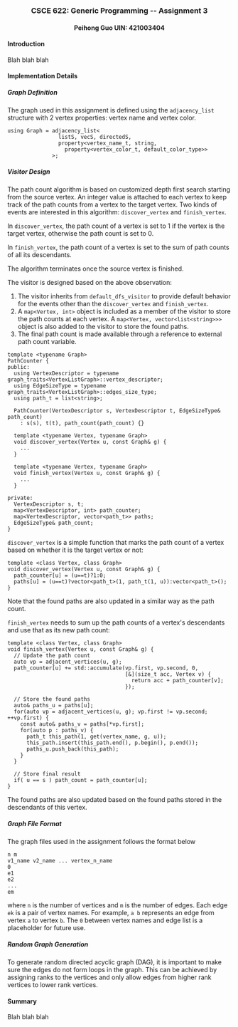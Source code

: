 <div align="center">
<h3>CSCE 622: Generic Programming -- Assignment 3</h3>
<h4>Peihong Guo UIN: 421003404</h4>
</div>

#### Introduction
Blah blah blah

#### Implementation Details
##### Graph Definition
The graph used in this assignment is defined using the `adjacency_list` structure with 2 vertex properties: vertex name and vertex color.
```
using Graph = adjacency_list<
                listS, vecS, directedS,
                property<vertex_name_t, string,
                  property<vertex_color_t, default_color_type>>
              >;
```

##### Visitor Design
The path count algorithm is based on customized depth first search starting from the source vertex. An integer value is attached to each vertex to keep track of the path counts from a vertex to the target vertex. Two kinds of events are interested in this algorithm: `discover_vertex` and `finish_vertex`.

In `discover_vertex`, the path count of a vertex is set to 1 if the vertex is the target vertex, otherwise the path count is set to 0.

In `finish_vertex`, the path count of a vertex is set to the sum of path counts of all its descendants.

The algorithm terminates once the source vertex is finished.

The visitor is designed based on the above observation:
1. The visitor inherits from `default_dfs_visitor` to provide default behavior for the events other than the `discover_vertex` and `finish_vertex`.
2. A `map<Vertex, int>` object is included as a member of the visitor to store the path counts at each vertex. A `map<Vertex, vector<list<string>>>` object is also added to the visitor to store the found paths.
3. The final path count is made available through a reference to external path count variable.

```
template <typename Graph>
PathCounter {
public:
  using VertexDescriptor = typename graph_traits<VertexListGraph>::vertex_descriptor;
  using EdgeSizeType = typename graph_traits<VertexListGraph>::edges_size_type;
  using path_t = list<string>;

  PathCounter(VertexDescriptor s, VertexDescriptor t, EdgeSizeType& path_count)
    : s(s), t(t), path_count(path_count) {}

  template <typename Vertex, typename Graph>
  void discover_vertex(Vertex u, const Graph& g) {
    ...
  }

  template <typename Vertex, typename Graph>
  void finish_vertex(Vertex u, const Graph& g) {
    ...
  }

private:
  VertexDescriptor s, t;
  map<VertexDescriptor, int> path_counter;
  map<VertexDescriptor, vector<path_t>> paths;
  EdgeSizeType& path_count;
}
```

`discover_vertex` is a simple function that marks the path count of a vertex based on whether it is the target vertex or not:
```
template <class Vertex, class Graph>
void discover_vertex(Vertex u, const Graph& g) {
  path_counter[u] = (u==t)?1:0;
  paths[u] = (u==t)?vector<path_t>(1, path_t(1, u)):vector<path_t>();
}
```
Note that the found paths are also updated in a similar way as the path count.

`finish_vertex` needs to sum up the path counts of a vertex's descendants and use that as its new path count:
```
template <class Vertex, class Graph>
void finish_vertex(Vertex u, const Graph& g) {
  // Update the path count
  auto vp = adjacent_vertices(u, g);
  path_counter[u] += std::accumulate(vp.first, vp.second, 0,
                                     [&](size_t acc, Vertex v) {
                                       return acc + path_counter[v];
                                     });

  // Store the found paths
  auto& paths_u = paths[u];
  for(auto vp = adjacent_vertices(u, g); vp.first != vp.second; ++vp.first) {
    const auto& paths_v = paths[*vp.first];
    for(auto p : paths_v) {
      path_t this_path(1, get(vertex_name, g, u));
      this_path.insert(this_path.end(), p.begin(), p.end());
      paths_u.push_back(this_path);
    }
  }

  // Store final result
  if( u == s ) path_count = path_counter[u];
}
```
The found paths are also updated based on the found paths stored in the descendants of this vertex.

##### Graph File Format
The graph files used in the assignment follows the format below
```
n m
v1_name v2_name ... vertex_n_name
0
e1
e2
...
em
```
where `n` is the number of vertices and `m` is the number of edges. Each edge `ek` is a pair of vertex names. For example, `a b` represents an edge from vertex `a` to vertex `b`. The `0` between vertex names and edge list is a placeholder for future use.

##### Random Graph Generation
To generate random directed acyclic graph (DAG), it is important to make sure the edges do not form loops in the graph. This can be achieved by assigning ranks to the vertices and only allow edges from higher rank vertices to lower rank vertices.

#### Summary
Blah blah blah
